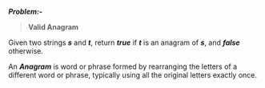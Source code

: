 ***Problem:-***

> **Valid Anagram**

Given two strings ***s*** and ***t***, return ***true*** if ***t*** is an anagram of ***s***, and ***false*** otherwise.

An ***Anagram*** is word or phrase formed by rearranging the letters of a different word or phrase, typically using all the original letters exactly once.
